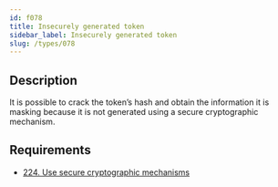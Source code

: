 ```yaml
---
id: f078
title: Insecurely generated token
sidebar_label: Insecurely generated token
slug: /types/078
---
```


## Description

It is possible to crack the token’s hash
and obtain the information it is masking
because it is not generated
using a secure cryptographic mechanism.

## Requirements

- [224. Use secure cryptographic mechanisms](/criteria/cryptography/224)

